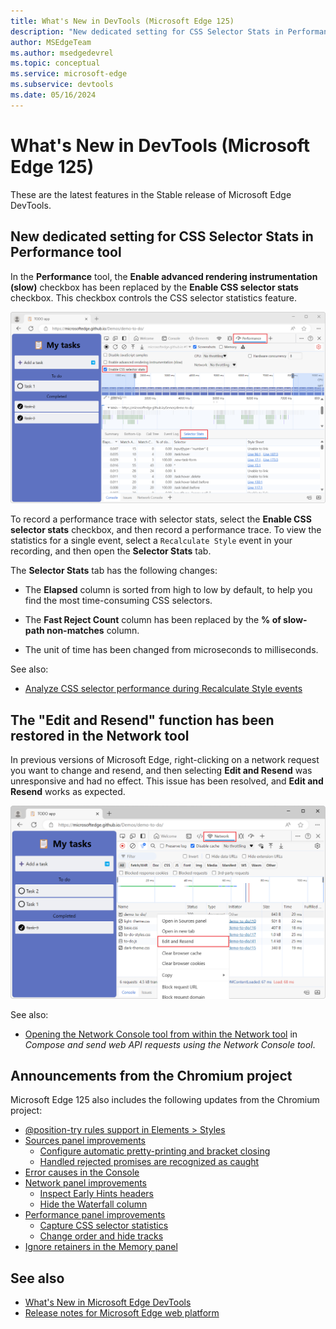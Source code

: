 ```yaml
---
title: What's New in DevTools (Microsoft Edge 125)
description: "New dedicated setting for CSS Selector Stats in Performance tool. The Edit and Resend function has been restored in the Network tool. And more."
author: MSEdgeTeam
ms.author: msedgedevrel
ms.topic: conceptual
ms.service: microsoft-edge
ms.subservice: devtools
ms.date: 05/16/2024
---
```

# What's New in DevTools (Microsoft Edge 125)

These are the latest features in the Stable release of Microsoft Edge DevTools.


<!-- ------------------------------ 
todo video
#### Video: What's new in DevTools 115-125

[![Thumbnail image for video "What's new in DevTools 115-125"](./devtools-125-images/devtools-whatsnew-115-125.png)]
-->


<!-- ====================================================================== -->
## New dedicated setting for CSS Selector Stats in Performance tool

<!-- Subtitle: Use the "Enable CSS selector stats" setting instead of the "Enable advanced rendering instrumentation (slow)" to capture CSS selector statistics for Recalculate Style events-->

In the **Performance** tool, the **Enable advanced rendering instrumentation (slow)** checkbox has been replaced by the **Enable CSS selector stats** checkbox.  This checkbox controls the CSS selector statistics feature.

![Selector stats tab](./devtools-125-images/selector-stats.png)

To record a performance trace with selector stats, select the **Enable CSS selector stats** checkbox, and then record a performance trace.  To view the statistics for a single event, select a `Recalculate Style` event in your recording, and then open the **Selector Stats** tab.

The **Selector Stats** tab has the following changes:

* The **Elapsed** column is sorted from high to low by default, to help you find the most time-consuming CSS selectors.

* The **Fast Reject Count** column has been replaced by the **% of slow-path non-matches** column.

* The unit of time has been changed from microseconds to milliseconds.

See also:
* [Analyze CSS selector performance during Recalculate Style events](../../../evaluate-performance/selector-stats.md)


<!-- ====================================================================== -->
## The "Edit and Resend" function has been restored in the Network tool

<!-- Subtitle: Change and resend a network request by right-clicking it and selecting Edit and Resend. -->

In previous versions of Microsoft Edge, right-clicking on a network request you want to change and resend, and then selecting **Edit and Resend** was unresponsive and had no effect.  This issue has been resolved, and **Edit and Resend** works as expected.

![Edit and Resend function on a network request](./devtools-125-images/edit-and-resend.png)

See also:
* [Opening the Network Console tool from within the Network tool](../../../network-console/network-console-tool.md#opening-the-network-console-tool-from-within-the-network-tool) in _Compose and send web API requests using the Network Console tool_.


<!-- ====================================================================== -->
## Announcements from the Chromium project

Microsoft Edge 125 also includes the following updates from the Chromium project:

* [@position-try rules support in Elements > Styles](https://developer.chrome.com/blog/new-in-devtools-125#lposition-try)
* [Sources panel improvements](https://developer.chrome.com/blog/new-in-devtools-125#sources)
   * [Configure automatic pretty-printing and bracket closing](https://developer.chrome.com/blog/new-in-devtools-125#settings)
   * [Handled rejected promises are recognized as caught](https://developer.chrome.com/blog/new-in-devtools-125#caught-rejection)
* [Error causes in the Console](https://developer.chrome.com/blog/new-in-devtools-125#error-cause)
* [Network panel improvements](https://developer.chrome.com/blog/new-in-devtools-125#network)
   * [Inspect Early Hints headers](https://developer.chrome.com/blog/new-in-devtools-125#early-hints)
   * [Hide the Waterfall column](https://developer.chrome.com/blog/new-in-devtools-125#waterfall)
* [Performance panel improvements](https://developer.chrome.com/blog/new-in-devtools-125#perf)
   * [Capture CSS selector statistics](https://developer.chrome.com/blog/new-in-devtools-125#selector-stats)
   * [Change order and hide tracks](https://developer.chrome.com/blog/new-in-devtools-125#track-config)
* [Ignore retainers in the Memory panel](https://developer.chrome.com/blog/new-in-devtools-125#ignore-retainer)

<!-- ====================================================================== -->
<!-- uncomment if content is copied from developer.chrome.com to this page -->

<!-- > [!NOTE]
> Portions of this page are modifications based on work created and [shared by Google](https://developers.google.com/terms/site-policies) and used according to terms described in the [Creative Commons Attribution 4.0 International License](https://creativecommons.org/licenses/by/4.0).
> The original page for announcements from the Chromium project is [What's New in DevTools (Chrome 125)](https://developer.chrome.com/blog/new-in-devtools-125) and is authored by Sofia Emelianova. -->


<!-- ====================================================================== -->
<!-- uncomment if content is copied from developer.chrome.com to this page -->

<!-- [![Creative Commons License](../../../../media/cc-logo/88x31.png)](https://creativecommons.org/licenses/by/4.0)
This work is licensed under a [Creative Commons Attribution 4.0 International License](https://creativecommons.org/licenses/by/4.0). -->


<!-- ====================================================================== -->
## See also

* [What's New in Microsoft Edge DevTools](../../whats-new.md)
* [Release notes for Microsoft Edge web platform](../../../../web-platform/release-notes/index.md)
